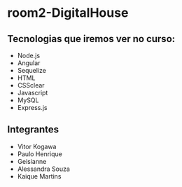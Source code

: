 # room2-DigitalHouse

## Tecnologias que iremos ver no curso:
 - Node.js
 - Angular
 - Sequelize
 - HTML
 - CSSclear
 - Javascript
 - MySQL
 - Express.js

## Integrantes
 - Vitor Kogawa
 - Paulo Henrique
 - Geisianne
 - Alessandra Souza
 - Kaique Martins

